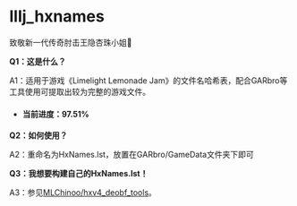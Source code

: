 # lllj_hxnames

致敬新一代传奇肘击王隐杏珠小姐🫡

**Q1：这是什么？**

A1：适用于游戏《Limelight Lemonade Jam》的文件名哈希表，配合GARbro等工具使用可提取出较为完整的游戏文件。

- #### **当前进度：97.51%**

**Q2：如何使用？**

A2：重命名为HxNames.lst，放置在GARbro/GameData文件夹下即可

**Q3：我想要构建自己的HxNames.lst！**

A3：参见[MLChinoo/hxv4_deobf_tools](https://github.com/MLChinoo/hxv4_deobf_tools)。
